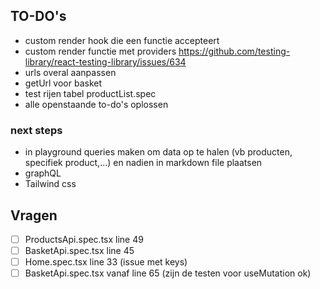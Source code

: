 ## TO-DO's

- custom render hook die een functie accepteert
- custom render functie met providers https://github.com/testing-library/react-testing-library/issues/634
- urls overal aanpassen
- getUrl voor basket
- test rijen tabel productList.spec
- alle openstaande to-do's oplossen

### next steps

- in playground queries maken om data op te halen (vb producten, specifiek product,...) en nadien in markdown file plaatsen
- graphQL
- Tailwind css

## Vragen

- [ ] ProductsApi.spec.tsx line 49
- [ ] BasketApi.spec.tsx line 45
- [ ] Home.spec.tsx line 33 (issue met keys)
- [ ] BasketApi.spec.tsx vanaf line 65 (zijn de testen voor useMutation ok)
